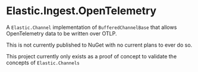 # Elastic.Ingest.OpenTelemetry

A `Elastic.Channel` implementation of `BufferedChannelBase` that allows OpenTelemetry data to be written over OTLP.

This is not currently published to NuGet with no current plans to ever do so.

This project currently only exists as a proof of concept to validate the concepts of `Elastic.Channels`
